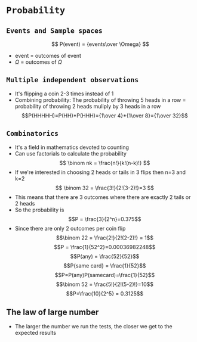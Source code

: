 # `Probability`

## `Events and Sample spaces`
$$
P(event) = {events\over \Omega}
$$
- event = outcomes of event
- $\Omega$ = outcomes of $\Omega$

## `Multiple independent observations`
- It's flipping a coin 2-3 times instead of 1  
- Combining probability: The probability of throwing 5 heads in a row = probability of throwing 2 heads muliply by 3 heads in a row
  $$P(HHHHH)=P(HH)*P(HHH)={1\over 4}*{1\over 8}={1\over 32}$$

## `Combinatorics`
- It's a field in mathematics devoted to counting
- Can use factorials to calculate the probability 
$$
\binom nk = \frac{n!}{k!(n-k)!}
$$
- If we're interested in choosing 2 heads or tails in 3 flips then n=3 and k=2
$$
\binom 32 = \frac{3!}{2!(3-2)!}=3
$$
- This means that there are 3 outcomes where there are exactly 2 tails or 2 heads
- So the probability is
$$P = \frac{3}{2^n}=0.375$$
- Since there are only 2 outcomes per coin flip
$$\binom 22 = \frac{2!}{2!(2-2)!} = 1$$
$$P = \frac{1}{52^2}=0.00036982248$$
$$P(any) = \frac{52}{52}$$
$$P{same card} = \frac{1}{52}$$
$$P=P(any)P(samecard)=\frac{1}{52}$$
$$\binom 52 = \frac{5!}{2!(5-2)!}=10$$
$$P=\frac{10}{2^5} = 0.3125$$

## The law of large number
- The larger the number we run the tests, the closer we get to the expected results